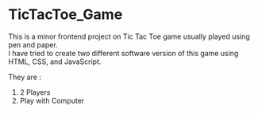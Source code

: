 # TicTacToe_Game
This is a minor frontend project on Tic Tac Toe game usually played using pen and paper.<br>
I have tried to create two different software version of this game using HTML, CSS, and JavaScript.
<p>They are :</p>
<ol>
    <li>2 Players</li>
    <li>Play with Computer</li>
</ol>
